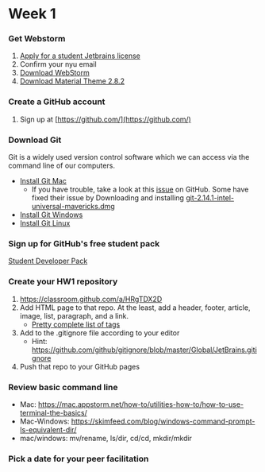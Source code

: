 # Week 1

### Get Webstorm
1. [Apply for a student Jetbrains license](https://www.jetbrains.com/student/)
2. Confirm your nyu email
3. [Download WebStorm](https://www.jetbrains.com/webstorm/download/#section=mac)
4. [Download Material Theme 2.8.2](https://plugins.jetbrains.com/plugin/8006-material-theme-ui)

### Create a GitHub account
1. Sign up at [https://github.com/](https://github.com/)

### Download Git
Git is a widely used version control software which we can access via the command line of our computers.
  * [Install Git Mac](https://sourceforge.net/projects/git-osx-installer/)
    * If you have trouble, take a look at this [issue](https://github.com/timcharper/git_osx_installer/issues/100) on GitHub.
    Some have fixed their issue by Downloading and installing [git-2.14.1-intel-universal-mavericks.dmg](https://sourceforge.net/projects/git-osx-installer/files/)
  * [Install Git Windows](https://git-for-windows.github.io/)
  * [Install Git Linux](https://git-scm.com/download/linux)
  
### Sign up for GitHub's free student pack
[Student Developer Pack](https://education.github.com/pack)

### Create your HW1 repository
1. https://classroom.github.com/a/HRgTDX2D
2.  Add HTML page to that repo. At the least, add a header, footer, article, image, list, paragraph, and a link.
    * [Pretty complete list of tags](https://learn-the-web.algonquindesign.ca/topics/html-semantics-cheat-sheet/)
3. Add to the .gitignore file according to your editor
    * Hint: https://github.com/github/gitignore/blob/master/Global/JetBrains.gitignore
4. Push that repo to your GitHub pages
 
### Review basic command line
* Mac: https://mac.appstorm.net/how-to/utilities-how-to/how-to-use-terminal-the-basics/
* Mac-Windows: https://skimfeed.com/blog/windows-command-prompt-ls-equivalent-dir/
* mac/windows: mv/rename, ls/dir, cd/cd, mkdir/mkdir

### Pick a date for your peer facilitation

